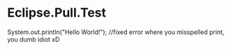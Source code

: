 # Eclipse.Pull.Test
System.out.println("Hello World!");
//fixed error where you misspelled print, you dumb idiot xD